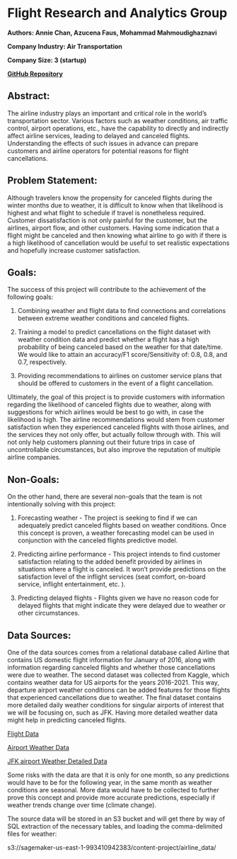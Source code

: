 

# Flight Research and Analytics Group

**Authors: Annie Chan, Azucena Faus, Mohammad Mahmoudighaznavi**

**Company Industry: Air Transportation**

**Company Size: 3 (startup)**

**[GitHub Repository](https://github.com/fausa/Flight_Analytics)**


## Abstract:
The airline industry plays an important and critical role in the world’s transportation sector. Various factors such as weather conditions, air traffic control, airport operations, etc., have the capability to directly and indirectly affect airline services, leading to delayed and canceled flights. Understanding the effects of such issues in advance can prepare customers and airline operators for potential reasons for flight cancellations.

## Problem Statement:
Although travelers know the propensity for canceled flights during the winter months due to weather, it is difficult to know when that likelihood is highest and what flight to schedule if travel is nonetheless required. Customer dissatisfaction is not only painful for the customer, but the airlines, airport flow, and other customers. Having some indication that a flight might be canceled and then knowing what airline to go with if there is a high likelihood of cancellation would be useful to set realistic expectations and hopefully increase customer satisfaction.

## Goals:
The success of this project will contribute to the achievement of the following goals:

1. Combining weather and flight data to find connections and correlations between extreme weather conditions and canceled flights.

2. Training a model to predict cancellations on the flight dataset with weather condition data and predict whether a flight has a high probability of being canceled based on the weather for that date/time. We would like to attain an accuracy/F1 score/Sensitivity of: 0.8, 0.8, and 0.7, respectively.

3. Providing recommendations to airlines on customer service plans that should be offered to customers in the event of a flight cancellation.

Ultimately, the goal of this project is to provide customers with information regarding the likelihood of canceled flights due to weather, along with suggestions for which airlines would be best to go with, in case the likelihood is high. The airline recommendations would stem from customer satisfaction when they experienced canceled flights with those airlines, and the services they not only offer, but actually follow through with. This will not only help customers planning out their future trips in case of uncontrollable circumstances, but also improve the reputation of multiple airline companies.

## Non-Goals:
On the other hand, there are several non-goals that the team is not intentionally solving with this project:

1. Forecasting weather - The project is seeking to find if we can adequately predict canceled flights based on weather conditions. Once this concept is proven, a weather forecasting model can be used in conjunction with the canceled flights predictive model.

2. Predicting airline performance - This project intends to find customer satisfaction relating to the added benefit provided by airlines in situations where a flight is canceled. It won’t provide predictions on the satisfaction level of the inflight services (seat comfort, on-board service, inflight entertainment, etc. ).

3. Predicting delayed flights - Flights given we have no reason code for delayed flights that might indicate they were delayed due to weather or other circumstances.

## Data Sources:
One of the data sources comes from a relational database called Airline that contains US domestic flight information for January of 2016, along with information regarding canceled flights and whether those cancellations were due to weather. The second dataset was collected from Kaggle, which contains weather data for US airports for the years 2016-2021. This way, departure airport weather conditions can be added features for those flights that experienced cancellations due to weather. The final dataset contains more detailed daily weather conditions for singular airports of interest that we will be focusing on, such as JFK. Having more detailed weather data might help in predicting canceled flights.

[Flight Data](https://relational.fit.cvut.cz/dataset/Airline)

[Airport Weather Data](https://www.kaggle.com/datasets/sobhanmoosavi/us-weather-events)

[JFK airport Weather Detailed Data](https://www.weather.gov/wrh/Climate?wfo=okx)

Some risks with the data are that it is only for one month, so any predictions would have to be for the following year, in the same month as weather conditions are seasonal. More data would have to be collected to further prove this concept and provide more accurate predictions, especially if weather trends change over time (climate change).

The source data will be stored in an S3 bucket and will get there by way of SQL extraction of the necessary tables, and loading the comma-delimited files for weather:

s3://sagemaker-us-east-1-993410942383/content-project/airline_data/


